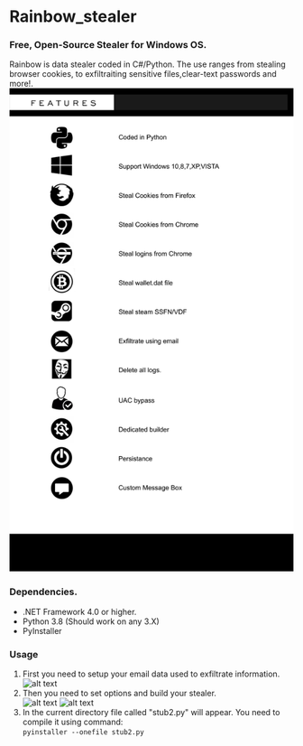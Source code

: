 # Rainbow_stealer
### Free, Open-Source Stealer for Windows OS.         
Rainbow is data stealer coded in C#/Python. The use ranges from stealing browser cookies, to exfiltraiting sensitive files,clear-text passwords and more!.        
![alt text](https://github.com/remix30303/Rainbow_stealer/blob/master/features.jpg)
### Dependencies.
* .NET Framework 4.0 or higher.
* Python 3.8 (Should work on any 3.X)
* PyInstaller
### Usage
1. First you need to setup your email data used to exfiltrate information.          
![alt text](https://github.com/remix30303/Rainbow_stealer/blob/master/SMTP.jpg)
2. Then you need to set options and build your stealer.             
![alt text](https://github.com/remix30303/Rainbow_stealer/blob/master/options.jpg)
![alt text](https://github.com/remix30303/Rainbow_stealer/blob/master/build.jpg)
3. In the current directory file called "stub2.py" will appear. You need to compile it using command:           
`pyinstaller --onefile stub2.py`


  
